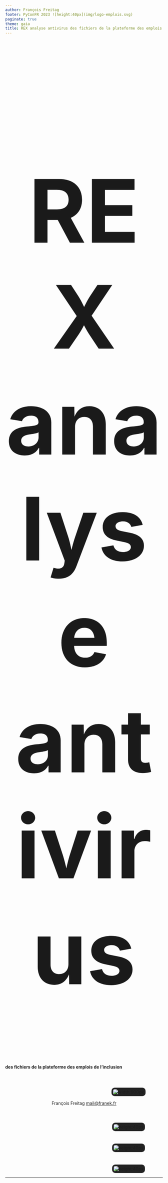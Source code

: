 ```yaml
---
author: François Freitag
footer: PyConFR 2023 ![height:40px](img/logo-emplois.svg)
paginate: true
theme: gaia
title: REX analyse antivirus des fichiers de la plateforme des emplois de l’inclusion
---
```

<style>
footer {
    display: flex;
    justify-content: space-around;
}
</style>

<style scoped>
p > img {
    background-color: #222;
    padding: 5px;
    margin-top: 40px;
    margin-right: 15px;
    border-radius: 10px;
}

p {
    text-align: center;
    align: center;
}
</style>

<!-- _paginate: false -->
# REX analyse antivirus
#### des fichiers de la plateforme des emplois de l’inclusion

![width:900px](img/divider.png)

François Freitag
[mail@franek.fr](mailto:mail@franek.fr)

![height:40px](img/python-logo.png) ![height:40px](img/django-logo.png) ![height:40px](img/sphinxheader.webp)

---
<style scoped>
ul {
    list-style: none;
    display: flex;
    justify-content: space-around;
}
li {
    display: flex;
    flex-direction: column;
    align-items: center;
    margin-top: 1em;
}
li > a {
    margin-top: 0.7em;
}
</style>

# Plateforme de l’inclusion

> Faciliter la vie des personnes en insertion et de celles et ceux qui les accompagnent à travers de nouveaux services publics.

- ![height:120px](img/logo-plateforme-inclusion.svg) https://inclusion.beta.gouv.fr/
- ![height:120px](img/beta-gouv.png) https://beta.gouv.fr/

---
<style scoped>
ul {
    list-style-type: none;
    padding-inline-start: 0;
}
</style>

# Les emplois de l’inclusion

> Mise en relation d'employeurs solidaires avec des candidats éloignés de l'emploi.

Code open-source : https://github.com/betagouv/itou/

* Gestion des candidatures : **CV 🖹**

---
<style scoped>
h2 {
font-size: 200px;
text-align: center;
margin-top: 50px;
}
</style>
# Audit de sécurité

⚠ Pas de vérification antivirus des fichiers servis par la plateforme.

## 🐛 🖹 ?

---
# Contraintes pour l’analyse antivirus

* 500 000+ **🖹**
* Pas de latence perceptible à l’envoi (exigence métier)
* Envoi direct des documents sur S3 pour des raisons historiques

---
# Quel antivirus ?
![height:200px](img/clamav-trademark.webp)

- Gratuit et open-source
- Utilisé dans d’autres start-ups d’État
- *PaaS* CleverCloud : `CC_CLAMAV=1`

---
# Test de performance de ClamAV :turtle:

Échantillon de 10 000 fichiers aléatoires.

Temps d’analyse par fichier :
- En moyenne : 1 seconde
- Maximum : 20 secondes

**Latence perceptible** ⇒ pas d’analyse à l’envoi (requête HTTP)

---
# Analyse périodique 🕰

Pas de latence perceptible, mais moins de sécurité.

- **Quotidienne** des **nouveaux** fichiers
- **Mensuelle** de tous les fichiers : nouvelles signatures de virus

---
# Analyse *a minima*

`cron` :

* Identifie les fichiers à analyser (filtre S3)
* Les télécharge : `ThreadPoolExecutor` + `TemporaryDirectory` :heart:
* Analyse avec ClamAV : `subprocess.run()` 😎
* Enregistre le résultat dans la base de données : *ORM* Django :heart:

---
# Mise en prod de la version *a minima*

- Analyse quotidienne des nouveaux fichiers
    * Parcours des objets S3 : 5 minutes
    * Analyse : 5 minutes
- Analyse mensuelle de tous les fichiers
    * Parcours des objets S3 : 5 minutes
    * Analyse : **17 280 minutes** *(3 jours)*
    * `SIGTERM` au déploiement (*Zero Downtime Deployment*)

---
#  Pas très satisfaisant…

Comment éviter les interruptions liées au déploiement ? 🤔

* Pas de déploiement pendant 3 jours 🤨
* Création d’un **mécanisme de reprise**
    * Gestion du signal `SIGTERM` ⚠🐉
    * Quid d’un échec sans `SIGTERM` ?
    * Acquittement — sous quel délai ?
    * La **réponse “D”** : réfléchir plus…

---
<style scoped>
strong {
font-size: 1.3em;
}
</style>

# Analyse (en mieux)

`cron`

- Identifie **mieux** les fichiers à analyser
- Les télécharge : `ThreadPoolExecutor` + `TemporaryDirectory` :heart:
- Analyse avec ClamAV : `subprocess.run()`
- Enregistre le résultat dans la base de données : *ORM* Django :heart:

---
# Préparation de l’analyse

#### Une fois par jour

`cron` synchronisation S3 → base de données

#### Plein de fois par jour

Sélection intelligente du lot de fichiers
- récents, ou
- dernière analyse > 1 mois

---
# Sélection du lot de fichiers

```python
select_for_update(skip_locked=True, no_key=True)
```

---
# Sélection du lot de fichiers

```python
select_for_update(skip_locked=True, no_key=True)
```

`no_key=True` :

```sql
psql# CREATE TABLE files(id BIGINT PRIMARY KEY);
psql# CREATE TABLE avscan(file_id BIGINT REFERENCES files (id));
psql# INSERT INTO files VALUES (1);
```

---
# Sélection du lot de fichiers

```python
select_for_update(skip_locked=True, no_key=True)
```

`no_key=True` :

```sql
psql1# BEGIN;
psql1# SELECT * FROM files WHERE id=1 FOR NO KEY UPDATE;
psql2# BEGIN;
psql2# INSERT INTO avscan VALUES (1);
-- retourne immédiatement
```

---
# Sélection du lot de fichiers

```python
select_for_update(skip_locked=True, no_key=True)
```

`no_key=False` :

```sql
psql1# BEGIN;
psql1# SELECT * FROM files WHERE id=1 FOR NO KEY UPDATE;
psql2# BEGIN;
psql2# INSERT INTO avscan VALUES (1);
-- bloqué tant que psql1# n’a pas commit.
```

---
# Analyse (en mieux)

Que nous apporte la base de données ?
* **Mécanisme de reprise** : verrou nettoyé en cas d’échec
* Gestion de la **concurrence**
* Cerise sur le gâteau ?
    * Elle est déjà en place.

---
<style scoped>
p > img {
    margin-left: 300px;
}
</style>
# Une analyse dans l’admin Django

![height:400px](img/admin-detail.png)

---
# Le résultat 🥁

624 375 fichiers scannés pour trouver…

---
<style scoped>
h2 {text-align: center}
</style>
# Le résultat 🥁

624 375 fichiers scannés pour trouver…

## 0 virus 🕺

---
# Comment aller plus loin ?

- Stocker les fichiers via Django
- Zone de quarantaine S3
- Parallélisation des analyses
- Gestion des fichiers infectés : *API* VirusTotal

---
# Je peux voir le code ?

C’est open-source, ça fait 129 lignes.

<!-- QR Code -->
https://github.com/betagouv/itou/blob/master/itou/antivirus/management/commands/scan_s3_files.py

---
<style scoped>
h1 {
    font-size: 280px;
    text-align: center;
}
h2 {
    text-align: center;
}
</style>
# Merci
## Avez-vous des questions ?

